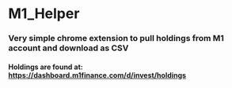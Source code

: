 # M1_Helper
### Very simple chrome extension to pull holdings from M1 account and download as CSV
#### Holdings are found at: https://dashboard.m1finance.com/d/invest/holdings
